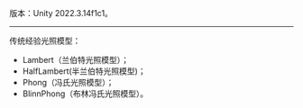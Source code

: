 版本：Unity 2022.3.14f1c1。
***
传统经验光照模型：
- Lambert（兰伯特光照模型）；
- HalfLambert(半兰伯特光照模型)；
- Phong（冯氏光照模型）；
- BlinnPhong（布林冯氏光照模型）。
